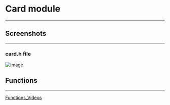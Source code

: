 # Card module
---
## Screenshots
---
### card.h file
![image](https://user-images.githubusercontent.com/87614712/186482126-ffca7aae-b687-4958-8801-86b1d3ad7392.png)

## Functions
---
[Functions_Videos](https://drive.google.com/drive/folders/1EC1DKmg2Ivq6RgIJK5ggkT63uWM8EPR2?usp=sharing)

